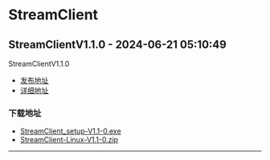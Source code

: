 # StreamClient
## StreamClientV1.1.0 - 2024-06-21 05:10:49
StreamClientV1.1.0
*  [发布地址](https://github.com/jadehh/StreamClient/releases/tag/V1.1.0)
*  [详细地址](https://github.com/jadehh/jadehh_file/releases/tag/StreamClientV1.1.0)
### 下载地址
* [StreamClient_setup-V1.1-0.exe](https://gh.ddlc.top/https://github.com/jadehh/jadehh_file/releases/download/StreamClientV1.1.0/StreamClient_setup-V1.1-0.exe)
* [StreamClient-Linux-V1.1-0.zip](https://gh.ddlc.top/https://github.com/jadehh/jadehh_file/releases/download/StreamClientV1.1.0/StreamClient-Linux-V1.1-0.zip)
----
